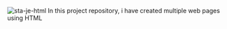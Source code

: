 ![sta-je-html](https://user-images.githubusercontent.com/77383748/181824145-c84bd493-1aab-46b2-aa8d-c6726ad927ed.jpg)
In this project repository, i have created multiple web pages using HTML

